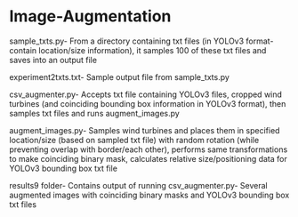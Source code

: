 # Image-Augmentation

sample_txts.py- From a directory containing txt files (in YOLOv3 format- contain location/size information), it samples 100 of these txt files and saves into an output file

experiment2txts.txt- Sample output file from sample_txts.py

csv_augmenter.py- Accepts txt file containing YOLOv3 files, cropped wind turbines (and coinciding bounding box information in YOLOv3 format), then samples txt files and runs augment_images.py

augment_images.py- Samples wind turbines and places them in specified location/size (based on sampled txt file) with random rotation (while preventing overlap with border/each other), performs same transformations to make coinciding binary mask, calculates relative size/positioning data for YOLOv3 bounding box txt file

results9 folder- Contains output of running csv_augmenter.py- Several augmented images with coinciding binary masks and YOLOv3 bounding box txt files
